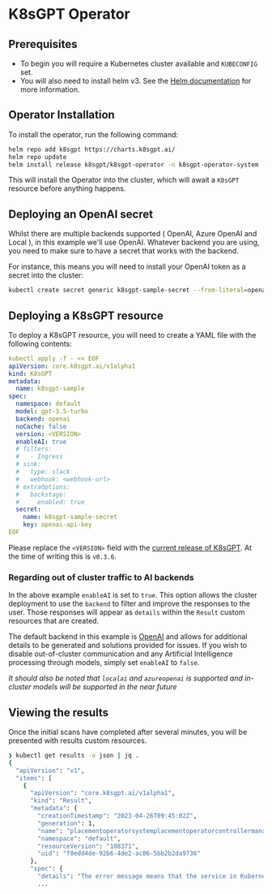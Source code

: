 # K8sGPT Operator

## Prerequisites

- To begin you will require a Kubernetes cluster available and `KUBECONFIG` set.
- You will also need to install helm v3. See the [Helm documentation](https://helm.sh/docs/intro/install/) for more information.

## Operator Installation

To install the operator, run the following command:

```bash
helm repo add k8sgpt https://charts.k8sgpt.ai/
helm repo update
helm install release k8sgpt/k8sgpt-operator -n k8sgpt-operator-system --create-namespace
```

This will install the Operator into the cluster, which will await a `K8sGPT` resource before anything happens.

## Deploying an OpenAI secret

Whilst there are multiple backends supported ( OpenAI, Azure OpenAI and Local ), in this example we'll use OpenAI.
Whatever backend you are using, you need to make sure to have a secret that works with the backend.

For instance, this means you will need to install your OpenAI token as a secret into the cluster:

```bash
kubectl create secret generic k8sgpt-sample-secret --from-literal=openai-api-key=$OPENAI_TOKEN -n default
```

## Deploying a K8sGPT resource

To deploy a K8sGPT resource, you will need to create a YAML file with the following contents:

```yaml
kubectl apply -f - << EOF
apiVersion: core.k8sgpt.ai/v1alpha1
kind: K8sGPT
metadata:
  name: k8sgpt-sample
spec:
  namespace: default
  model: gpt-3.5-turbo
  backend: openai
  noCache: false
  version: <VERSION>
  enableAI: true
  # filters:
  #   - Ingress
  # sink:
  #   type: slack
  #   webhook: <webhook-url>
  # extraOptions:
  #   backstage:
  #     enabled: true
  secret:
    name: k8sgpt-sample-secret
    key: openai-api-key
EOF
```

Please replace the `<VERSION>` field with the [current release of K8sGPT](https://github.com/k8sgpt-ai/k8sgpt/releases). At the time of writing this is `v0.3.6`.

### Regarding out of cluster traffic to AI backends

In the above example `enableAI` is set to `true`.
This option allows the cluster deployment to use the `backend` to filter and improve the responses to the user.
Those responses will appear as `details` within the `Result` custom resources that are created.

The default backend in this example is [OpenAI](https://openai.com/) and allows for additional details to be generated and solutions provided for issues.
If you wish to disable out-of-cluster communication and any Artificial Intelligence processing through models, simply set `enableAI` to `false`.

_It should also be noted that `localai` and `azureopenai` is supported and in-cluster models will be supported in the near future_

## Viewing the results

Once the initial scans have completed after several minutes, you will be presented with results custom resources.

```bash
❯ kubectl get results -o json | jq .
{
  "apiVersion": "v1",
  "items": [
    {
      "apiVersion": "core.k8sgpt.ai/v1alpha1",
      "kind": "Result",
      "metadata": {
        "creationTimestamp": "2023-04-26T09:45:02Z",
        "generation": 1,
        "name": "placementoperatorsystemplacementoperatorcontrollermanagermetricsservice",
        "namespace": "default",
        "resourceVersion": "108371",
        "uid": "f0edd4de-92b6-4de2-ac86-5bb2b2da9736"
      },
      "spec": {
        "details": "The error message means that the service in Kubernetes doesn't have any associated endpoints, which should have been labeled with \"control-plane=controller-manager\". \n\nTo solve this issue, you need to add the \"control-plane=controller-manager\" label to the endpoint that matches the service. Once the endpoint is labeled correctly, Kubernetes can associate it with the service, and the error should be resolved.",
        ...
```
